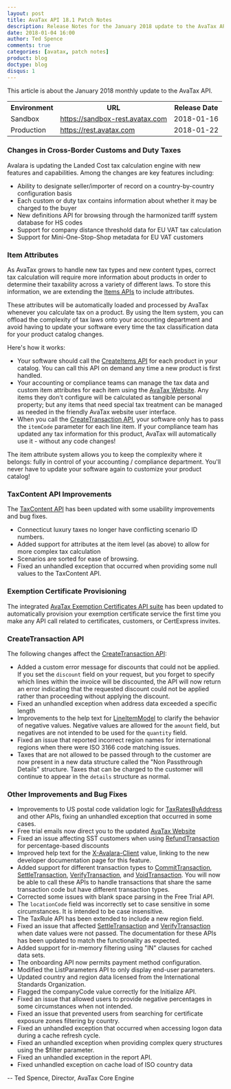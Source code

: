 ```yaml
---
layout: post
title: AvaTax API 18.1 Patch Notes
description: Release Notes for the January 2018 update to the AvaTax API
date: 2018-01-04 16:00
author: Ted Spence
comments: true
categories: [avatax, patch notes]
product: blog
doctype: blog
disqus: 1
---
```


This article is about the January 2018 monthly update to the AvaTax API.

<div class="mobile-table">
    <table class="styled-table">
        <tr>
            <th>Environment</th>
            <th>URL</th>
            <th>Release Date</th>
        </tr>
        <tr>
            <td>Sandbox</td>
            <td><a href="https://sandbox-rest.avatax.com">https://sandbox-rest.avatax.com</a></td>
            <td>2018-01-16</td>
        </tr>
        <tr>
            <td>Production</td>
            <td><a href="https://rest.avatax.com">https://rest.avatax.com</a></td>
            <td>2018-01-22</td>
        </tr>
    </table>
</div>

<h3>Changes in Cross-Border Customs and Duty Taxes</h3>

Avalara is updating the Landed Cost tax calculation engine with new features and capabilities.  Among the changes are key features including:

<ul class="normal">
  <li>Ability to designate seller/importer of record on a country-by-country configuration basis</li>
  <li>Each custom or duty tax contains information about whether it may be charged to the buyer</li>
  <li>New definitions API for browsing through the harmonized tariff system database for HS codes</li>
  <li>Support for company distance threshold data for EU VAT tax calculation</li>
  <li>Support for Mini-One-Stop-Shop metadata for EU VAT customers</li>
</ul>

<h3>Item Attributes</h3>

As AvaTax grows to handle new tax types and new content types, correct tax calculation will  require more information about products in order to determine their taxability across a variety of different laws.  To store this information, we are extending the [Items APIs](/api-reference/avatax/rest/v2/methods/Items/) to include attributes.

These attributes will be automatically loaded and processed by AvaTax whenever you calculate tax on a product.  By using the Item system, you can offload the complexity of tax laws onto your accounting department and avoid having to update your software every time the tax classification data for your product catalog changes.

Here's how it works:

<ul class="normal">
  <li>Your software should call the <a href="/api-reference/avatax/rest/v2/methods/Items/CreateItems/">CreateItems API</a> for each product in your catalog.  You can call this API on demand any time a new product is first handled.</li>
  <li>Your accounting or compliance teams can manage the tax data and custom item attributes for each item using the <a href="https://admin.avalara.com/">AvaTax Website</a>.  Any items they don't configure will be calculated as tangible personal property; but any items that need special tax treatment can be managed as needed in the friendly AvaTax website user interface.</li>
  <li>When you call the <a href="">CreateTransaction API</a>, your software only has to pass the <code class="rouge">itemCode</code> parameter for each line item.  If your compliance team has updated any tax information for this product, AvaTax will automatically use it - without any code changes!</li>
</ul>

The item attribute system allows you to keep the complexity where it belongs: fully in control of your accounting / compliance department.  You'll never have to update your software again to customize your product catalog!

<h3>TaxContent API Improvements</h3>

The [TaxContent API](/api-reference/avatax/rest/v2/methods/TaxContent/) has been updated with some usability improvements and bug fixes.

<ul class="normal">
  <li>Connecticut luxury taxes no longer have conflicting scenario ID numbers.</li>
  <li>Added support for attributes at the item level (as above) to allow for more complex tax calculation</li>
  <li>Scenarios are sorted for ease of browsing.</li>
  <li>Fixed an unhandled exception that occurred when providing some null values to the TaxContent API.</li>
</ul>

<h3>Exemption Certificate Provisioning</h3>

The integrated [AvaTax Exemption Certificates API suite](/api-reference/avatax/rest/v2/methods/Certificates/) has been updated to automatically provision your exemption certificate service the first time you make any API call related to certificates, customers, or CertExpress invites.

<h3>CreateTransaction API</h3>

The following changes affect the [CreateTransaction API](/api-reference/avatax/rest/v2/methods/Transactions/CreateTransaction/):

<ul class="normal">
  <li>Added a custom error message for discounts that could not be applied.  If you set the <code class="rouge">discount</code> field on your request, but you forget to specify which lines within the invoice will be discounted, the API will now return an error indicating that the requested discount could not be applied rather than proceeding without applying the discount.</li>
  <li>Fixed an unhandled exception when address data exceeded a specific length</li>
  <li>Improvements to the help text for <a href="/api-reference/avatax/rest/v2/models/LineItemModel/">LineItemModel</a> to clarify the behavior of negative values.  Negative values are allowed for the <code class="rouge">amount</code> field, but negatives are not intended to be used for the <code class="rouge">quantity</code> field.</li>
  <li>Fixed an issue that reported incorrect region names for international regions when there were ISO 3166 code matching issues.</li>
  <li>Taxes that are not allowed to be passed through to the customer are now present in a new data structure called the "Non Passthrough Details" structure.  Taxes that can be charged to the customer will continue to appear in the <code class="rouge">details</code> structure as normal.</li>
</ul>

<h3>Other Improvements and Bug Fixes</h3>

<ul class="normal">
  <li>Improvements to US postal code validation logic for <a href="/api-reference/avatax/rest/v2/methods/Free/TaxRatesByAddress/">TaxRatesByAddress</a> and other APIs, fixing an unhandled exception that occurred in some cases.</li>
  <li>Free trial emails now direct you to the updated <a href="https://admin.avalara.com">AvaTax Website</a></li>
  <li>Fixed an issue affecting SST customers when using <a href="">RefundTransaction</a> for percentage-based discounts</li>
  <li>Improved help text for the <a href="/avatax/client-headers/">X-Avalara-Client</a> value, linking to the new developer documentation page for this feature.</li>
  <li>Added support for different transaction types to <a href="/api-reference/avatax/rest/v2/methods/Transactions/CommitTransaction/">CommitTransaction</a>, <a href="/api-reference/avatax/rest/v2/methods/Transactions/SettleTransaction/">SettleTransaction</a>, <a href="/api-reference/avatax/rest/v2/methods/Transactions/VerifyTransaction/">VerifyTransaction</a>, and <a href="/api-reference/avatax/rest/v2/methods/Transactions/VoidTransaction/">VoidTransaction</a>.  You will now be able to call these APIs to handle transactions that share the same transaction code but have different transaction types.</li>
  <li>Corrected some issues with blank space parsing in the Free Trial API.</li>
  <li>The <code class="rouge">locationCode</code> field was incorrectly set to case sensitive in some circumstances.  It is intended to be case insensitive.</li>
  <li>The TaxRule API has been extended to include a new region field.</li>
  <li>Fixed an issue that affected <a href="/api-reference/avatax/rest/v2/methods/Transactions/SettleTransaction/">SettleTransaction</a> and <a href="/api-reference/avatax/rest/v2/methods/Transactions/VerifyTransaction/">VerifyTransaction</a> when date values were not passed.  The documentation for these APIs has been updated to match the functionality as expected.</li>
  <li>Added support for in-memory filtering using "IN" clauses for cached data sets.</li>
  <li>The onboarding API now permits payment method configuration.</li>
  <li>Modified the ListParameters API to only display end-user parameters.</li>
  <li>Updated country and region data licensed from the International Standards Organization.</li>
  <li>Flagged the companyCode value correctly for the Initialize API.</li>
  <li>Fixed an issue that allowed users to provide negative percentages in some circumstances when not intended.</li>
  <li>Fixed an issue that prevented users from searching for certificate exposure zones filtering by country.</li>
  <li>Fixed an unhandled exception that occurred when accessing logon data during a cache refresh cycle.</li>
  <li>Fixed an unhandled exception when providing complex query structures using the $filter parameter.</li>
  <li>Fixed an unhandled exception in the report API.</li>
  <li>Fixed unhandled exception on cache load of ISO country data</li>
</ul>

-- Ted Spence, Director, AvaTax Core Engine
